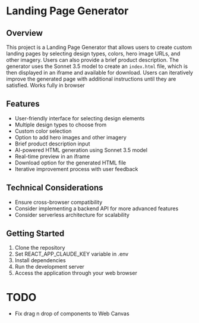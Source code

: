 # Landing Page Generator

## Overview

This project is a Landing Page Generator that allows users to create custom landing pages by
selecting design types, colors, hero image URLs, and other imagery. Users can also provide a brief
product description. The generator uses the Sonnet 3.5 model to create an `index.html` file, which
is then displayed in an iframe and available for download. Users can iteratively improve the
generated page with additional instructions until they are satisfied. Works fully in browser

## Features

-   User-friendly interface for selecting design elements
-   Multiple design types to choose from
-   Custom color selection
-   Option to add hero images and other imagery
-   Brief product description input
-   AI-powered HTML generation using Sonnet 3.5 model
-   Real-time preview in an iframe
-   Download option for the generated HTML file
-   Iterative improvement process with user feedback

## Technical Considerations

-   Ensure cross-browser compatibility
-   Consider implementing a backend API for more advanced features
-   Consider serverless architecture for scalability

## Getting Started

1. Clone the repository
2. Set REACT_APP_CLAUDE_KEY variable in .env
3. Install dependencies
4. Run the development server
5. Access the application through your web browser

# TODO

-   Fix drag n drop of components to Web Canvas
